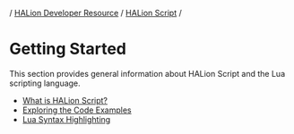 / [HALion Developer Resource](../..//HALion-Developer-Resource.md) / [HALion Script](./HALion-Script.md) /

# Getting Started

This section provides general information about HALion Script and the Lua scripting language.

* [What is HALion Script?](./What-is-HALion-Script.md)
* [Exploring the Code Examples](./Exploring-the-Code-Examples.md)
* [Lua Syntax Highlighting](./Lua-Syntax-Highlighting.md)